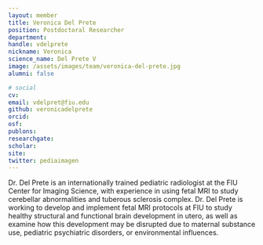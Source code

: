 ```yaml
---
layout: member
title: Veronica Del Prete
position: Postdoctoral Researcher
department:
handle: vdelprete
nickname: Veronica
science_name: Del Prete V
image: /assets/images/team/veronica-del-prete.jpg
alumni: false

# social
cv:
email: vdelpret@fiu.edu
github: veronicadelprete
orcid:
osf:
publons:
researchgate:
scholar:
site:
twitter: pediaimagen
---
```

Dr. Del Prete is an internationally trained pediatric radiologist at the FIU Center for Imaging Science, with experience in using fetal MRI to study cerebellar abnormalities and tuberous sclerosis complex. Dr. Del Prete is working to develop and implement fetal MRI protocols at FIU to study healthy structural and functional brain development in utero, as well as examine how this development may be disrupted due to maternal substance use, pediatric psychiatric disorders, or environmental influences.

